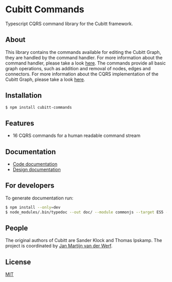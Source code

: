 # Cubitt Commands
Typescript CQRS command library for the Cubitt framework.

## About

This library contains the commands available for editing the Cubitt Graph, they are handled by the command handler.
For more information about the command handler, please take a look [here](https://uu-cubitt.github.io/command-handler/).
The commands provide all basic graph operations, such as addition and removal of nodes, edges and connectors.
For more information about the CQRS implementation of the Cubitt Graph, please take a look [here](https://uu-cubitt.github.io/).

## Installation

```bash
$ npm install cubitt-commands
```

## Features

* 16 CQRS commands for a human readable command stream

## Documentation

* [Code documentation](https://uu-cubitt.github.io/commands/)
* [Design documentation](https://uu-cubitt.github.io/commands/design/)

## For developers

To generate documentation run:
```bash
$ npm install --only=dev
$ node_modules/.bin/typedoc --out doc/ --module commonjs --target ES5 --mode file src/
```

## People

The original authors of Cubitt are Sander Klock and Thomas Ipskamp. The project is coordinated by [Jan Martijn van der Werf](http://www.uu.nl/staff/JMEMvanderWerf).

## License

[MIT](LICENSE)
